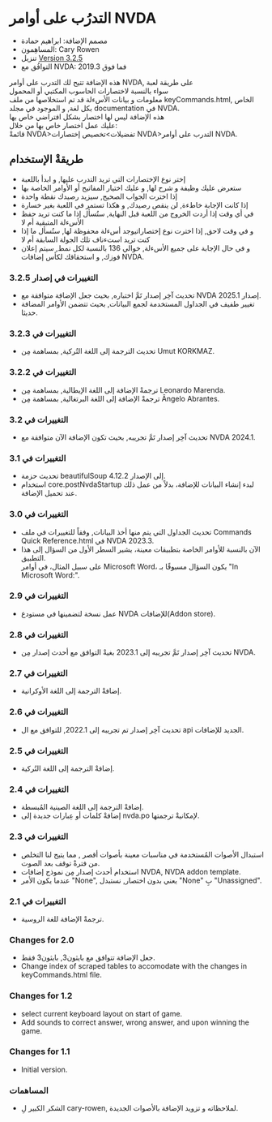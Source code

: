 # التدرُب على أوامر NVDA #

*	مصمم الإضافة: ابراهيم حمادة  
*	المساهِمون: Cary Rowen  
*	تنزيل [Version 3.2.5][1]  
*	التوافُق مع NVDA: 2019.3 فما فوق  

هذه الإضافة تتيح لك التدرب على أوامر NVDA, على طريقة لعبة  
سواء بالنسبة لاختصارات الحاسوب المكتبي أو المحمول  
معلومات و بيانات الأسءلة قد تم استخلاصها من ملف keyCommands.html, الخاص بكل لغة, و الموجود في مجلد documentation في NVDA.  
هذه الإضافة ليس لها اختصار بشكل افتراضي خاص بها  
عليك عمل اختصار خاص بها من خلال:  
قائمةْ NVDA>تفضيلات>تخصيص إختصارات NVDA>التدرب على أوامر NVDA.    

## طريقةْ الإستخدام ##

*	إختر نوع الإختصارات التي تريد التدرب عليها, و ابدأ باللعبة  
*	ستعرض عليك وظيفة و شرح لها, و عليك اختيار المفاتيح أو الأوامر الخاصة بها  
*	إذا اخترت الجواب الصحيح, سيزيد رصيدك نقطة واحدة  
*	إذا كانت الإجابة خاطءة, لن ينقص رصيدك, و هكذا تستمر في اللعبة بغير خسارة  
*	في أي وقت إذا أردت الخروج من اللعبة قبل النهاية, ستُسأل إذا ما كنت تريد حفظ الأسءلة المتبقية أم لا
*	و في وقت لاحق, إذا اخترت نوع إختصاراتيوجد أسءلة محفوظة لها, ستُسأل ما إذا كنت تريد استءناف تلك الجولة السابقة أم لا  
*	و في حال الإجابة على جميع الأسءلة, خوالي 136 بالنسبة لكل نمط, سيتم إعلان فوزك, و استحقاقك لكأس إضافات NVDA.  

### التغييرات في إصدار 3.2.5 ###

*	تحديث آخِر إصدار تَمَّ اختباره, بحيث جعل الإضافة متوافقة مع NVDA إصدار 2025.1.
*	تغيير طفيف في الجداول المستخدمة لجمع البيانات, بحيث تتضمن الأوامر المضافة حديثا.

### التغييرات في 3.2.3 ###

*	تحديث الترجمة إلى اللغة التُركية, بمساهمة مِن Umut KORKMAZ.

### التغييرات في 3.2.2 ###

*	ترجمةْ الإضافة إلى اللغة الإيطالية, بمساهمة مِن Leonardo Marenda.
*	ترجمةْ الإضافة إلى اللغة البرتغالية, بمساهمة مِن Ângelo Abrantes.

### التغييرات في 3.2 ###

*	تحديث آخِر إصدار تَمَّ تجريبه, بحيث تكون الإضافة الآن متوافقة مع NVDA 2024.1.

### التغييرات في 3.1 ###

* تحديث حزمة beautifulSoup إلى الإصدار 4.12.2.
* استخدام core.postNvdaStartup لبدء إنشاء البيانات للإضافة، بدلاً من عمل ذلك عند تحميل الإضافة.

### التغييرات في 3.0 ###

*	تحديث الجداول التي يتم منها أخذ البيانات, وفقاً للتغييرات في ملف Commands Quick Reference.html في NVDA 2023.3.
*	الآن بالنسبة للأوامر الخاصة بتطبيقات معينة، يشير السطر الأول من السؤال إلى هذا التطبيق.  
على سبيل المثال، في أوامر Microsoft Word، يكون السؤال مسبوقًا بـ "In Microsoft Word:".

### التغييرات في 2.9 ###

*	عمل نسخة لتضمينها في مستودع NVDA للإضافات(Addon store).

### التغييرات في 2.8 ###

*	تحديث آخِر إصدار تَمَّ تجريبه إلى 2023.1 بغيةْ التوافق مع أحدث إصدار مِن NVDA.

### التغييرات في 2.7 ###

*	إضافةْ الترجمة إلى اللغة الأوكرانية.

### التغييرات في 2.6 ###

*	تحديث آخِر إصدار تم تجريبه إلى 2022.1, للتوافق مع ال api الجديد للإضافات.

### التغييرات في 2.5 ###

*	إضافةْ الترجمة إلى اللغة التُركية.

### التغييرات في 2.4 ###

*	إضافةْ الترجمة إلى اللغة الصينية المُبسطة.  
*	إضافةْ كلمات أو عِبارات جديدة إلى nvda.po لإمكانيةْ ترجمتها.  

### التغييرات في 2.3 ###

*	استبدال الأصوات المُستخدمة في مناسبات معينة بأصوات أقصر , مما يتيح لنا التخلص من فترةْ توقف بعد الصوت.  
*	استخدام أحدث إصدار مِن نموذج إضافات NVDA, NVDA addon template.  
*	عندما يكون الأمر "None", يعني بدون اختصار, نستبدل "None" بِ "Unassigned".  

### التغييرات في 2.1 ###

*	ترجمةْ الإضافة للغة الروسية.

### Changes for 2.0 ###

*	جعل الإضافة تتوافق مع بايثون3, بايثون3 فقط.  
*	Change index of scraped tables to accomodate with the changes in keyCommands.html file.  

### Changes for 1.2 ###

*	select current keyboard layout on start of game.
*	Add sounds to correct answer, wrong answer, and upon winning the game.

### Changes for 1.1 ###

*	Initial version.

### المساهمات ###

*	الشكر الكبير لِ cary-rowen, لملاحظاته و تزويد الإضافة بالأصوات الجديدة.  

[1]: https://github.com/ibrahim-s/trainingNvdaCommands/releases/download/3.2.5/trainingKeyboardCommands-3.2.5.nvda-addon
